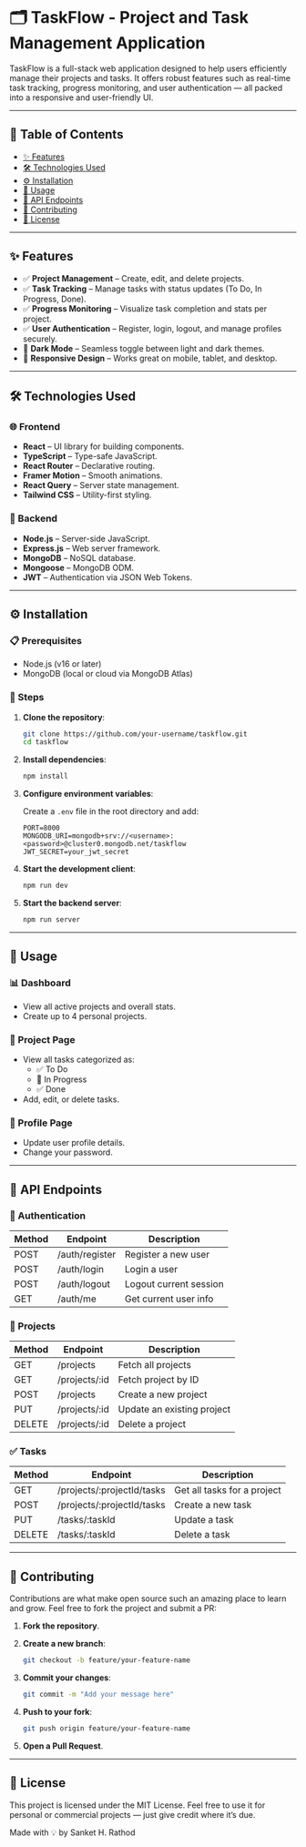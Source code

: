 # 🗂️ TaskFlow - Project and Task Management Application

TaskFlow is a full-stack web application designed to help users efficiently manage their projects and tasks. It offers robust features such as real-time task tracking, progress monitoring, and user authentication — all packed into a responsive and user-friendly UI.

---

## 📑 Table of Contents

- [✨ Features](#-features)
- [🛠 Technologies Used](#-technologies-used)
- [⚙️ Installation](#️-installation)
- [🚀 Usage](#-usage)
- [📡 API Endpoints](#-api-endpoints)
- [🤝 Contributing](#-contributing)
- [📄 License](#-license)

---

## ✨ Features

- ✅ **Project Management** – Create, edit, and delete projects.
- ✅ **Task Tracking** – Manage tasks with status updates (To Do, In Progress, Done).
- ✅ **Progress Monitoring** – Visualize task completion and stats per project.
- ✅ **User Authentication** – Register, login, logout, and manage profiles securely.
- 🌙 **Dark Mode** – Seamless toggle between light and dark themes.
- 📱 **Responsive Design** – Works great on mobile, tablet, and desktop.

---

## 🛠 Technologies Used

### 🌐 Frontend

- **React** – UI library for building components.
- **TypeScript** – Type-safe JavaScript.
- **React Router** – Declarative routing.
- **Framer Motion** – Smooth animations.
- **React Query** – Server state management.
- **Tailwind CSS** – Utility-first styling.

### 🧠 Backend

- **Node.js** – Server-side JavaScript.
- **Express.js** – Web server framework.
- **MongoDB** – NoSQL database.
- **Mongoose** – MongoDB ODM.
- **JWT** – Authentication via JSON Web Tokens.

---

## ⚙️ Installation

### 📋 Prerequisites

- Node.js (v16 or later)
- MongoDB (local or cloud via MongoDB Atlas)

### 🧪 Steps

1. **Clone the repository**:

   ```bash
   git clone https://github.com/your-username/taskflow.git
   cd taskflow
   ```

2. **Install dependencies**:

   ```bash
   npm install
   ```

3. **Configure environment variables**:

   Create a `.env` file in the root directory and add:

   ```env
   PORT=8000
   MONGODB_URI=mongodb+srv://<username>:<password>@cluster0.mongodb.net/taskflow
   JWT_SECRET=your_jwt_secret
   ```

4. **Start the development client**:

   ```bash
   npm run dev
   ```

5. **Start the backend server**:

   ```bash
   npm run server
   ```

---

## 🚀 Usage

### 📊 Dashboard

- View all active projects and overall stats.
- Create up to 4 personal projects.

### 📁 Project Page

- View all tasks categorized as:
  - ✅ To Do
  - 🔄 In Progress
  - ✅ Done
- Add, edit, or delete tasks.

### 👤 Profile Page

- Update user profile details.
- Change your password.

---

## 📡 API Endpoints

### 🔐 Authentication

| Method | Endpoint       | Description            |
| ------ | -------------- | ---------------------- |
| POST   | /auth/register | Register a new user    |
| POST   | /auth/login    | Login a user           |
| POST   | /auth/logout   | Logout current session |
| GET    | /auth/me       | Get current user info  |

### 📁 Projects

| Method | Endpoint      | Description                |
| ------ | ------------- | -------------------------- |
| GET    | /projects     | Fetch all projects         |
| GET    | /projects/:id | Fetch project by ID        |
| POST   | /projects     | Create a new project       |
| PUT    | /projects/:id | Update an existing project |
| DELETE | /projects/:id | Delete a project           |

### ✅ Tasks

| Method | Endpoint                   | Description                 |
| ------ | -------------------------- | --------------------------- |
| GET    | /projects/:projectId/tasks | Get all tasks for a project |
| POST   | /projects/:projectId/tasks | Create a new task           |
| PUT    | /tasks/:taskId             | Update a task               |
| DELETE | /tasks/:taskId             | Delete a task               |

---

## 🤝 Contributing

Contributions are what make open source such an amazing place to learn and grow. Feel free to fork the project and submit a PR:

1. **Fork the repository**.

2. **Create a new branch**:

   ```bash
   git checkout -b feature/your-feature-name
   ```

3. **Commit your changes**:

   ```bash
   git commit -m "Add your message here"
   ```

4. **Push to your fork**:

   ```bash
   git push origin feature/your-feature-name
   ```

5. **Open a Pull Request**.

---

## 📄 License

This project is licensed under the MIT License. Feel free to use it for personal or commercial projects — just give credit where it’s due.

Made with 💡 by Sanket H. Rathod
